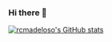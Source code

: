 ### Hi there 👋

[![rcmadeloso's GitHub stats](https://github-readme-stats.vercel.app/api?username=rcmadeloso)](https://github.com/anuraghazra/github-readme-stats)
